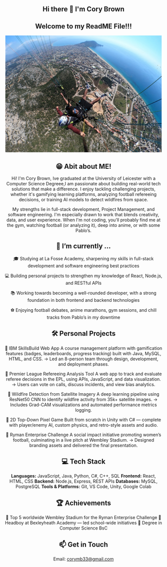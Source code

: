 <div style="text-align: center;">

## Hi there 👋 I'm Cory Brown 

## Welcome to my ReadME File!!!


<img src="IMG_9345.jpeg" alt="Photo of Cory Brown" width="500"/>



## 😁 Abit about ME!

Hi! I'm Cory Brown, Ive graduated at the University of Leicester with a Computer Science Degreee,I am passionate about building real-world tech solutions that make a difference. I enjoy tackling challenging projects, whether it's gamifying learning platforms, analyzing football refereeing decisions, or training AI models to detect wildfires from space.

My strengths lie in full-stack development, Project Management, and software engineering. I'm especially drawn to work that blends creativity, data, and user experience. When I'm not coding, you’ll probably find me at the gym, watching football (or analyzing it), deep into anime, or with some Pablo’s.

## 🔭 I’m currently ...

🎓 Studying at La Fosse Academy, sharpening my skills in full-stack development and software engineering best practices

💻 Building personal projects to strengthen my knowledge of React, Node.js, and RESTful APIs

📚 Working towards becoming a well-rounded developer, with a strong foundation in both frontend and backend technologies

⚽ Enjoying football debates, anime marathons, gym sessions, and chill tracks from Pablo’s in my downtime

## 🛠️ Personal Projects

🔹 IBM SkillsBuild Web App
A course management platform with gamification features (badges, leaderboards, progress tracking) built with Java, MySQL, HTML, and CSS.
→ Led an 8-person team through design, development, and deployment phases. 

🔹 Premier League Refereeing Analysis Tool
A web app to track and evaluate referee decisions in the EPL, using APIs, JavaScript, and data visualization.
→ Users can vote on calls, discuss incidents, and view bias analytics.

🔹 Wildfire Detection from Satellite Imagery
A deep learning pipeline using ResNet50 CNN to identify wildfire activity from 35k+ satellite images.
→ Includes Grad-CAM visualizations and automated performance metrics logging.

🔹 2D Top-Down Pixel Game
Built from scratch in Unity with C# — complete with player/enemy AI, custom physics, and retro-style assets and audio.

🔹 Ryman Enterprise Challenge
A social impact initiative promoting women’s football, culminating in a live pitch at Wembley Stadium.
→ Designed branding assets and delivered the final presentation.

## 💻 Tech Stack
**Languages:** JavaScript, Java, Python, C#, C++, SQL
**Frontend:** React, HTML, CSS
**Backend:** Node.js, Express, REST APIs
**Databases:** MySQL, PostgreSQL
**Tools & Platforms:** Git, VS Code, Unity, Google Colab

## 🏆 Achievements
🎤 Top 5 worldwide Wembley Stadium for the Ryman Enterprise Challenge
🏅 Headboy at Bexleyheath Academy — led school-wide initiatives
🧠 Degree in Computer Science BsC


## 📫 Get in Touch
Email: [corymb33@gmail.com](mailto:corymb33@gmail.com)

</div>



